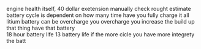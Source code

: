 
engine health itself, 40 dollar exetension 
manually  check rought  estimate 
battery cycle is dependent  on how many time have you fully charge it 
all litium  battery can be overcharge 
you overcharge you increase the build up that thing have 
that battery  
18 hour battery life 
13 battery life if
the more cicle you have more integrety  the batt